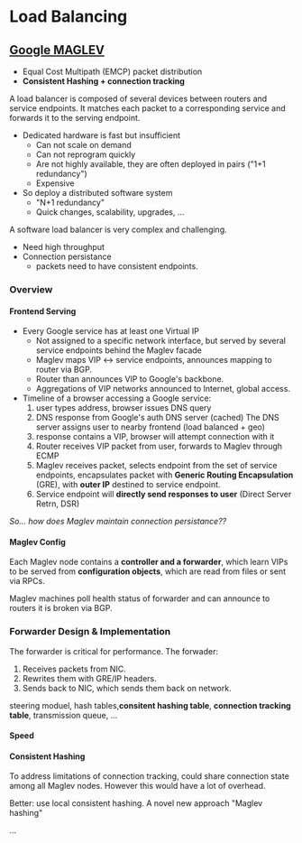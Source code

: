 # Load Balancing
## [Google MAGLEV](https://static.googleusercontent.com/media/research.google.com/en//pubs/archive/44824.pdf)
  - Equal Cost Multipath (EMCP) packet distribution
  - __Consistent Hashing + connection tracking__

A load balancer is composed of several devices between routers and service endpoints. It matches each packet to a corresponding service and forwards it to the serving endpoint.
  - Dedicated hardware is fast but insufficient
    - Can not scale on demand
    - Can not reprogram quickly
    - Are not highly available, they are often deployed in pairs ("1+1 redundancy")
    - Expensive
  - So deploy a distributed software system
    - "N+1 redundancy"
    - Quick changes, scalability, upgrades, ...

A software load balancer is very complex and challenging.
  - Need high throughput
  - Connection persistance
    - packets need to have consistent endpoints.

### Overview
#### Frontend Serving
  - Every Google service has at least one Virtual IP
    - Not assigned to a specific network interface, but served by several service endpoints behind the Maglev facade
    - Maglev maps VIP <-> service endpoints, announces mapping to router via BGP.
    - Router than announces VIP to Google's backbone.
    - Aggregations of VIP networks announced to Internet, global access.
  - Timeline of a browser accessing a Google service:
    1. user types address, browser issues DNS query
    2. DNS response from Google's auth DNS server (cached)
        The DNS server assigns user to nearby frontend (load balanced + geo)
    3. response contains a VIP, browser will attempt connection with it
    4. Router receives VIP packet from user, forwards to Maglev through ECMP
    5. Maglev receives packet, selects endpoint from the set of service endpoints, encapsulates packet with __Generic Routing Encapsulation__ (GRE), with __outer IP__ destined to service endpoint.
    6. Service endpoint will __directly send responses to user__ (Direct Server Retrn, DSR)

*So... how does Maglev maintain connection persistance??*

#### Maglev Config
Each Maglev node contains a **controller and a forwarder**, which learn VIPs to be served from **configuration objects**, which are read from files or sent via RPCs.

Maglev machines poll health status of forwarder and can announce to routers it is broken via BGP.

### Forwarder Design & Implementation
The forwarder is critical for performance.
The forwader:
  1. Receives packets from NIC.
  2. Rewrites them with GRE/IP headers.
  3. Sends back to NIC, which sends them back on network.

steering moduel, hash tables,**consitent hashing table**, **connection tracking table**, transmission queue, ...

#### Speed

#### Consistent Hashing
To address limitations of connection tracking, could share connection state among all Maglev nodes. However this would have a lot of overhead.

Better: use local consistent hashing. A novel new approach "Maglev hashing"


...
